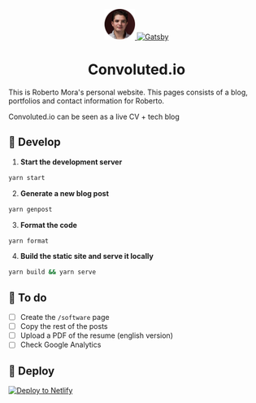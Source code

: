 <p align="center">
  <a href="https://convoluted.io">
    <img alt="Convoluted.io" src="./src/images/convoluted-icon.png" width="60" />
  </a>
  <a href="https://www.gatsbyjs.org">
    <img alt="Gatsby" src="https://www.gatsbyjs.org/monogram.svg" width="60" />
  </a>
</p>
<h1 align="center">
  Convoluted.io
</h1>

This is Roberto Mora's personal website. This pages consists of a blog, portfolios and contact information for Roberto.

Convoluted.io can be seen as a live CV + tech blog

## 🚀 Develop

1.  **Start the development server**

```sh
yarn start
```

2.  **Generate a new blog post**

```sh
yarn genpost
```

3.  **Format the code**

```sh
yarn format
```

4.  **Build the static site and serve it locally**

```sh
yarn build && yarn serve
```

## 🧐 To do

- [ ] Create the `/software` page
- [ ] Copy the rest of the posts
- [ ] Upload a PDF of the resume (english version)
- [ ] Check Google Analytics

## 💫 Deploy

[![Deploy to Netlify](https://www.netlify.com/img/deploy/button.svg)](https://app.netlify.com/start/deploy?repository=https://github.com/romogo17/convoluted.io)
